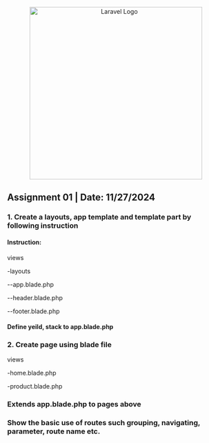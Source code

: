 <p align="center"><a href="https://laravel.com" target="_blank"><img src="https://raw.githubusercontent.com/laravel/art/master/logo-lockup/5%20SVG/2%20CMYK/1%20Full%20Color/laravel-logolockup-cmyk-red.svg" width="400" alt="Laravel Logo"></a></p>

## Assignment 01 | Date: 11/27/2024

### 1. Create a layouts, app template and template part by following instruction
#### Instruction:
<p>views<p>
<p>-layouts<p>
<p>--app.blade.php<p>
<p>--header.blade.php<p>
<p>--footer.blade.php <p>

#### Define yeild, stack to app.blade.php


### 2. Create page using blade file
<p>views</p>
<p>-home.blade.php</p>
<p>-product.blade.php</p>

### Extends app.blade.php to pages above 

### Show the basic use of routes such grouping, navigating, parameter, route name etc.

